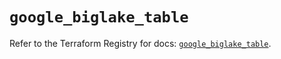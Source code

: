 # `google_biglake_table`

Refer to the Terraform Registry for docs: [`google_biglake_table`](https://registry.terraform.io/providers/hashicorp/google/5.22.0/docs/resources/biglake_table).
